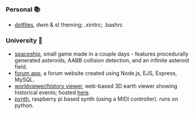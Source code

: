 ### Personal 📚
- [dotfiles](https://github.com/alfrh02/dotfiles), dwm & st theming; .xinitrc; .bashrc
<!-- - [player tracker (project zomboid mod)](https://github.com/alfrh02/pz-player-tracker), adds a new item that can track other players (inspired by No Country for Old Men) -->
<!-- - !WIP! [of-tiles](https://github.com/alfrh02/of-tiles), 3D tilemapping in openFrameworks -->
<!-- - [neoworldviewer](https://github.com/alfrh02/neoworldviewer), recreation of the worldviewer/history viewer university project. -->

### University 📜

- [spaceship](https://github.com/alfrh02/spaceship), small game made in a couple days - features procedurally generated asteroids, AABB collision detection, and an infinite asteroid field.
- [forum app](https://github.com/alfrh02/forum-app), a forum website created using Node.js, EJS, Express, MySQL.
- [worldviewer/history viewer](https://github.com/alfrh02/worldviewer), web-based 3D earth viewer showing historical events; hosted [here](https://doc.gold.ac.uk/~ahall001/project/).
- [pynth](https://github.com/alfrh02/pynth), raspberry pi based synth (using a MIDI controller). runs on python.
